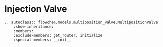 # Injection Valve

```{eval-rst}
.. autoclass:: flowchem.models.multiposition_valve.MultipositionValve
    :show-inheritance:
    :members:
    :exclude-members: get_router, initialize
    :special-members: __init__
```
